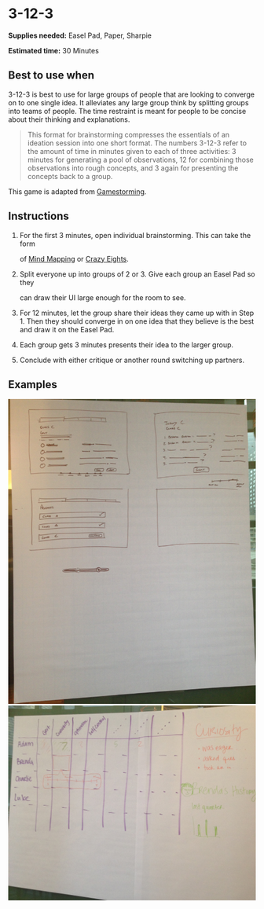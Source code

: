 # 3-12-3

**Supplies needed:** Easel Pad, Paper, Sharpie

**Estimated time:** 30 Minutes

## Best to use when

3-12-3 is best to use for large groups of people that are looking to converge on to one single idea. It alleviates any large group think by splitting groups into teams of people. The time restraint is meant for people to be concise about their thinking and explanations.

> This format for brainstorming compresses the essentials of an ideation session into one short format. The numbers 3-12-3 refer to the amount of time in minutes given to each of three activities: 3 minutes for generating a pool of observations, 12 for combining those observations into rough concepts, and 3 again for presenting the concepts back to a group.

This game is adapted from [Gamestorming](http://www.gamestorming.com/games-for-design/3-12-3-brainstorm/).

## Instructions

1. For the first 3 minutes, open individual brainstorming. This can take the form

   of [Mind Mapping](mind-mapping.md) or [Crazy Eights](crazy-eights.md).

2. Split everyone up into groups of 2 or 3. Give each group an Easel Pad so they

   can draw their UI large enough for the room to see.

3. For 12 minutes, let the group share their ideas they came up with in Step 1. Then they should converge in on one idea that they believe is the best and draw it on the Easel Pad.
4. Each group gets 3 minutes presents their idea to the larger group.
5. Conclude with either critique or another round switching up partners.

## Examples

![Final Group Sketch](../../.gitbook/assets/3-12-3.jpg) ![Final Group Sketch 2](../../.gitbook/assets/3-12-3-2.jpg)

